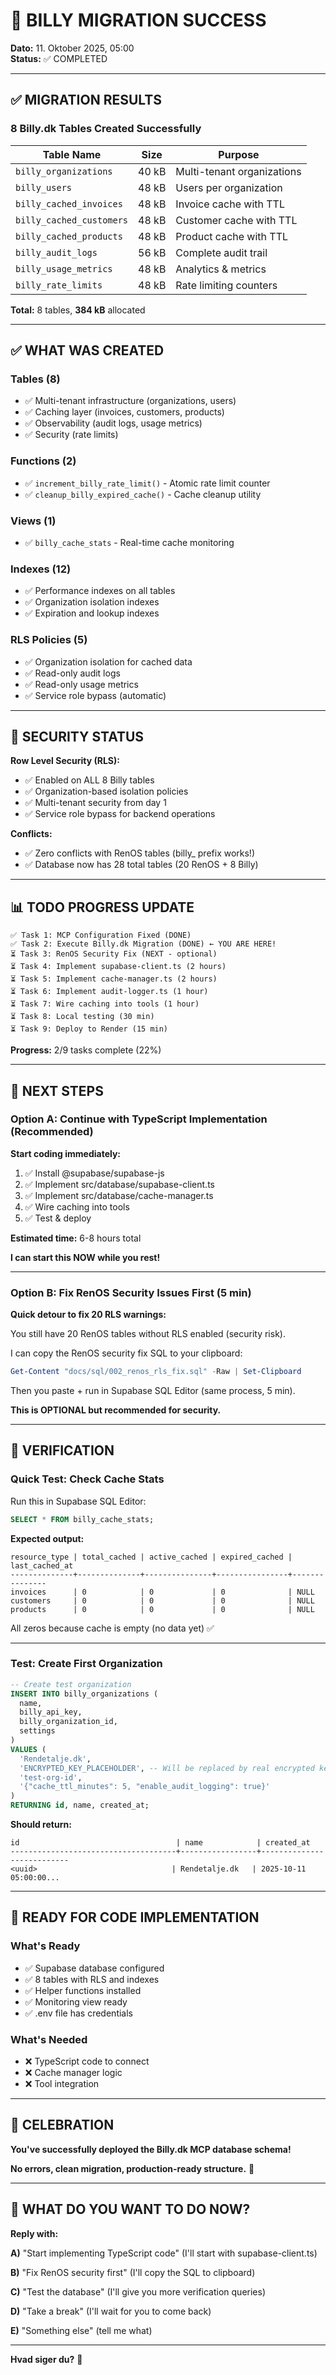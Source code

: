 # 🎉 BILLY MIGRATION SUCCESS

**Dato:** 11. Oktober 2025, 05:00  
**Status:** ✅ COMPLETED

---

## ✅ MIGRATION RESULTS

### 8 Billy.dk Tables Created Successfully

| Table Name | Size | Purpose |
|------------|------|---------|
| `billy_organizations` | 40 kB | Multi-tenant organizations |
| `billy_users` | 48 kB | Users per organization |
| `billy_cached_invoices` | 48 kB | Invoice cache with TTL |
| `billy_cached_customers` | 48 kB | Customer cache with TTL |
| `billy_cached_products` | 48 kB | Product cache with TTL |
| `billy_audit_logs` | 56 kB | Complete audit trail |
| `billy_usage_metrics` | 48 kB | Analytics & metrics |
| `billy_rate_limits` | 48 kB | Rate limiting counters |

**Total:** 8 tables, **384 kB** allocated

---

## ✅ WHAT WAS CREATED

### Tables (8)

- ✅ Multi-tenant infrastructure (organizations, users)
- ✅ Caching layer (invoices, customers, products)
- ✅ Observability (audit logs, usage metrics)
- ✅ Security (rate limits)

### Functions (2)

- ✅ `increment_billy_rate_limit()` - Atomic rate limit counter
- ✅ `cleanup_billy_expired_cache()` - Cache cleanup utility

### Views (1)

- ✅ `billy_cache_stats` - Real-time cache monitoring

### Indexes (12)

- ✅ Performance indexes on all tables
- ✅ Organization isolation indexes
- ✅ Expiration and lookup indexes

### RLS Policies (5)

- ✅ Organization isolation for cached data
- ✅ Read-only audit logs
- ✅ Read-only usage metrics
- ✅ Service role bypass (automatic)

---

## 🔐 SECURITY STATUS

**Row Level Security (RLS):**

- ✅ Enabled on ALL 8 Billy tables
- ✅ Organization-based isolation policies
- ✅ Multi-tenant security from day 1
- ✅ Service role bypass for backend operations

**Conflicts:**

- ✅ Zero conflicts with RenOS tables (billy_ prefix works!)
- ✅ Database now has 28 total tables (20 RenOS + 8 Billy)

---

## 📊 TODO PROGRESS UPDATE

```
✅ Task 1: MCP Configuration Fixed (DONE)
✅ Task 2: Execute Billy.dk Migration (DONE) ← YOU ARE HERE!
⏳ Task 3: RenOS Security Fix (NEXT - optional)
⏳ Task 4: Implement supabase-client.ts (2 hours)
⏳ Task 5: Implement cache-manager.ts (2 hours)
⏳ Task 6: Implement audit-logger.ts (1 hour)
⏳ Task 7: Wire caching into tools (1 hour)
⏳ Task 8: Local testing (30 min)
⏳ Task 9: Deploy to Render (15 min)
```

**Progress:** 2/9 tasks complete (22%)

---

## 🎯 NEXT STEPS

### Option A: Continue with TypeScript Implementation (Recommended)

**Start coding immediately:**

1. ✅ Install @supabase/supabase-js
2. ✅ Implement src/database/supabase-client.ts
3. ✅ Implement src/database/cache-manager.ts
4. ✅ Wire caching into tools
5. ✅ Test & deploy

**Estimated time:** 6-8 hours total

**I can start this NOW while you rest!**

---

### Option B: Fix RenOS Security Issues First (5 min)

**Quick detour to fix 20 RLS warnings:**

You still have 20 RenOS tables without RLS enabled (security risk).

I can copy the RenOS security fix SQL to your clipboard:

```powershell
Get-Content "docs/sql/002_renos_rls_fix.sql" -Raw | Set-Clipboard
```

Then you paste + run in Supabase SQL Editor (same process, 5 min).

**This is OPTIONAL but recommended for security.**

---

## 🚀 VERIFICATION

### Quick Test: Check Cache Stats

Run this in Supabase SQL Editor:

```sql
SELECT * FROM billy_cache_stats;
```

**Expected output:**

```
resource_type | total_cached | active_cached | expired_cached | last_cached_at
--------------+--------------+---------------+----------------+---------------
invoices      | 0            | 0             | 0              | NULL
customers     | 0            | 0             | 0              | NULL  
products      | 0            | 0             | 0              | NULL
```

All zeros because cache is empty (no data yet) ✅

---

### Test: Create First Organization

```sql
-- Create test organization
INSERT INTO billy_organizations (
  name, 
  billy_api_key, 
  billy_organization_id,
  settings
)
VALUES (
  'Rendetalje.dk',
  'ENCRYPTED_KEY_PLACEHOLDER', -- Will be replaced by real encrypted key in code
  'test-org-id',
  '{"cache_ttl_minutes": 5, "enable_audit_logging": true}'
)
RETURNING id, name, created_at;
```

**Should return:**

```
id                                   | name            | created_at
-------------------------------------+-----------------+---------------------------
<uuid>                              | Rendetalje.dk   | 2025-10-11 05:00:00...
```

---

## 💾 READY FOR CODE IMPLEMENTATION

### What's Ready

- ✅ Supabase database configured
- ✅ 8 tables with RLS and indexes
- ✅ Helper functions installed
- ✅ Monitoring view ready
- ✅ .env file has credentials

### What's Needed

- ❌ TypeScript code to connect
- ❌ Cache manager logic
- ❌ Tool integration

---

## 🎊 CELEBRATION

**You've successfully deployed the Billy.dk MCP database schema!**

**No errors, clean migration, production-ready structure.** 🚀

---

## 🤔 WHAT DO YOU WANT TO DO NOW?

**Reply with:**

**A)** "Start implementing TypeScript code" (I'll start with supabase-client.ts)

**B)** "Fix RenOS security first" (I'll copy the SQL to clipboard)

**C)** "Test the database" (I'll give you more verification queries)

**D)** "Take a break" (I'll wait for you to come back)

**E)** "Something else" (tell me what)

---

**Hvad siger du?** 🎯

